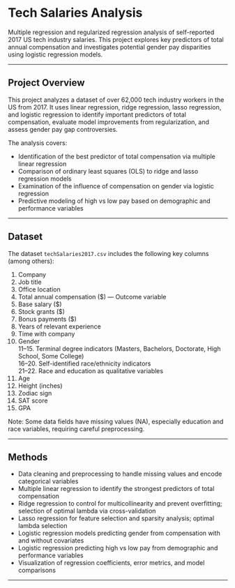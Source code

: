 # Tech Salaries Analysis

Multiple regression and regularized regression analysis of self-reported 2017 US tech industry salaries. This project explores key predictors of total annual compensation and investigates potential gender pay disparities using logistic regression models.

---

## Project Overview

This project analyzes a dataset of over 62,000 tech industry workers in the US from 2017. It uses linear regression, ridge regression, lasso regression, and logistic regression to identify important predictors of total compensation, evaluate model improvements from regularization, and assess gender pay gap controversies.

The analysis covers:
- Identification of the best predictor of total compensation via multiple linear regression  
- Comparison of ordinary least squares (OLS) to ridge and lasso regression models  
- Examination of the influence of compensation on gender via logistic regression  
- Predictive modeling of high vs low pay based on demographic and performance variables  

---

## Dataset

The dataset `techSalaries2017.csv` includes the following key columns (among others):

1. Company  
2. Job title  
3. Office location  
4. Total annual compensation ($) — Outcome variable  
5. Base salary ($)  
6. Stock grants ($)  
7. Bonus payments ($)  
8. Years of relevant experience  
9. Time with company  
10. Gender  
11–15. Terminal degree indicators (Masters, Bachelors, Doctorate, High School, Some College)  
16–20. Self-identified race/ethnicity indicators  
21–22. Race and education as qualitative variables  
23. Age  
24. Height (inches)  
25. Zodiac sign  
26. SAT score  
27. GPA  

Note: Some data fields have missing values (NA), especially education and race variables, requiring careful preprocessing.

---

## Methods

- Data cleaning and preprocessing to handle missing values and encode categorical variables  
- Multiple linear regression to identify the strongest predictors of total compensation  
- Ridge regression to control for multicollinearity and prevent overfitting; selection of optimal lambda via cross-validation  
- Lasso regression for feature selection and sparsity analysis; optimal lambda selection  
- Logistic regression models predicting gender from compensation with and without covariates  
- Logistic regression predicting high vs low pay from demographic and performance variables  
- Visualization of regression coefficients, error metrics, and model comparisons

---


